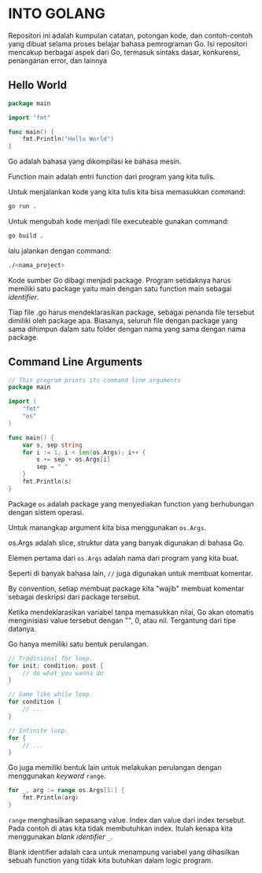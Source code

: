 # INTO GOLANG

Repositori ini adalah kumpulan catatan, potongan kode, dan contoh-contoh yang dibuat selama proses belajar bahasa pemrograman Go. Isi repositori mencakup berbagai aspek dari Go, termasuk sintaks dasar, konkurensi, penanganan error, dan lainnya

## Hello World

```go
package main

import "fmt"

func main() {
	fmt.Println("Hello World")
}
```

Go adalah bahasa yang dikompilasi ke bahasa mesin.

Function main adalah entri function dari program yang kita tulis.

Untuk menjalankan kode yang kita tulis kita bisa memasukkan command:

```bash
go run .
```

Untuk mengubah kode menjadi file executeable gunakan command:

```bash
go build .
```

lalu jalankan dengan command:

```bash
./<nama_project>
```

Kode sumber Go dibagi menjadi package. Program setidaknya harus memiliki satu package yaitu main dengan satu function main sebagai _identifier_.

Tiap file .go harus mendeklarasikan package, sebagai penanda file tersebut dimiliki oleh package apa. Biasanya, seluruh file dengan package yang sama dihimpun dalam satu folder dengan nama yang sama dengan nama package.

## Command Line Arguments

```go
// This program prints its command line arguments
package main

import (
	"fmt"
	"os"
)

func main() {
	var s, sep string
	for i := 1; i < len(os.Args); i++ {
		s += sep + os.Args[i]
		sep = " "
	}
	fmt.Println(s)
}

```

Package `os` adalah package yang menyediakan function yang berhubungan dengan sistem operasi.

Untuk manangkap argument kita bisa menggunakan `os.Args`.

os.Args adalah slice, struktur data yang banyak digunakan di bahasa Go.

Elemen pertama dari `os.Args` adalah nama dari program yang kita buat.

Seperti di banyak bahasa lain, `//` juga digunakan untuk membuat komentar.

By convention, setiap membuat package kita "wajib" membuat komentar sebagai deskripsi dari package tersebut.

Ketika mendeklarasikan variabel tanpa memasukkan nilai, Go akan otomatis menginisiasi value tersebut dengan "", 0, atau nil. Tergantung dari tipe datanya.

Go hanya memiliki satu bentuk perulangan.

```go
// Tradisional for loop.
for init; condition; post {
	// do what you wanna do
}

// Same like while loop.
for condition {
	// ...
}

// Infinite loop.
for {
	// ...
}
```

Go juga memiliki bentuk lain untuk melakukan perulangan dengan menggunakan _keyword_ `range`.

```go
for _, arg := range os.Args[1:] {
	fmt.Println(arg)
}
```

`range` menghasilkan sepasang value. Index dan value dari index tersebut. Pada contoh di atas kita tidak membutuhkan index. Itulah kenapa kita menggunakan _blank identifier_ `_`.

Blank identifier adalah cara untuk menampung variabel yang dihasilkan sebuah function yang tidak kita butuhkan dalam logic program.

<!-- ## Data agregat dari Goroutine

Konsep Goroutine dalam bahasa Go memang sangat berguna untuk menjalankan tugas secara konkuren. Namun, tanpa channel, goroutine sering kali menjadi sia-sia karena channel adalah salah satu cara utama untuk memungkinkan komunikasi dan sinkronisasi antar-goroutine.

```go
package main

import (
	"fmt"
	"time"
)

func GoRoutines() {
	start := time.Now()

	username := fetchUser()
	likes := fetchLikes()
	match := fetchMatch()

	fmt.Printf("%s Memiliki %d likes dan match dengan %s\n\n", username, likes, match)
	fmt.Println("Waktu fetch: ", time.Since(start))

}

func fetchUser() string {
	time.Sleep(time.Millisecond * 100)

	return "Bob"
}

func fetchLikes() int {
	time.Sleep(time.Millisecond * 150)

	return 11
}

func fetchMatch() string {
	time.Sleep(time.Millisecond * 100)

	return "Anna"
}

```

Pada kode di atas, kita menggunakan goroutine untuk -->
